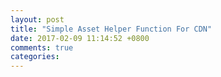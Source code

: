 ```yaml
---
layout: post
title: "Simple Asset Helper Function For CDN"
date: 2017-02-09 11:14:52 +0800
comments: true
categories: 
---
```

